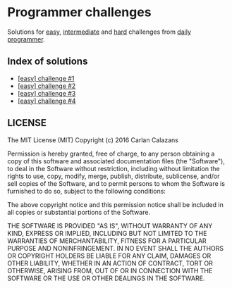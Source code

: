 # Programmer challenges

Solutions for [easy](/easy), [intermediate](/intermediate) and [hard](/hard) challenges from [daily programmer](https://www.reddit.com/r/dailyprogrammer).

## Index of solutions

- [\[easy\] challenge #1](/easy/1/)
- [\[easy\] challenge #2](/easy/2/)
- [\[easy\] challenge #3](/easy/3/)
- [\[easy\] challenge #4](/easy/4/)

## LICENSE

The MIT License (MIT)
Copyright (c) 2016 Carlan Calazans <carlancalazans at gmail dot com>

Permission is hereby granted, free of charge, to any person obtaining a copy of this software and associated documentation files (the "Software"), to deal in the Software without restriction, including without limitation the rights to use, copy, modify, merge, publish, distribute, sublicense, and/or sell copies of the Software, and to permit persons to whom the Software is furnished to do so, subject to the following conditions:

The above copyright notice and this permission notice shall be included in all copies or substantial portions of the Software.

THE SOFTWARE IS PROVIDED "AS IS", WITHOUT WARRANTY OF ANY KIND, EXPRESS OR IMPLIED, INCLUDING BUT NOT LIMITED TO THE WARRANTIES OF MERCHANTABILITY, FITNESS FOR A PARTICULAR PURPOSE AND NONINFRINGEMENT. IN NO EVENT SHALL THE AUTHORS OR COPYRIGHT HOLDERS BE LIABLE FOR ANY CLAIM, DAMAGES OR OTHER LIABILITY, WHETHER IN AN ACTION OF CONTRACT, TORT OR OTHERWISE, ARISING FROM, OUT OF OR IN CONNECTION WITH THE SOFTWARE OR THE USE OR OTHER DEALINGS IN THE SOFTWARE.

